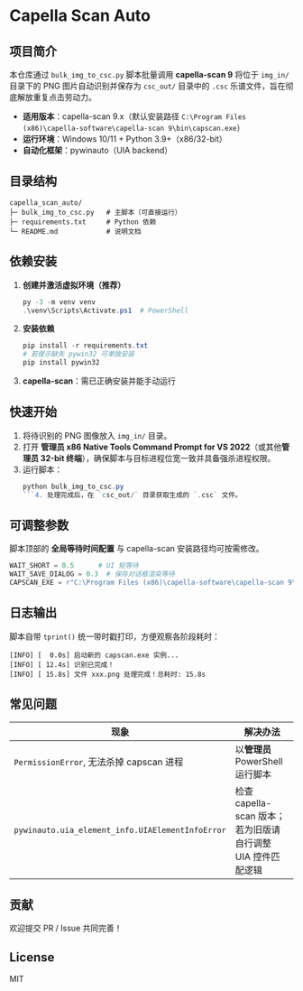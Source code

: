 # Capella Scan Auto

## 项目简介
本仓库通过 `bulk_img_to_csc.py` 脚本批量调用 **capella-scan 9** 将位于 `img_in/` 目录下的 PNG 图片自动识别并保存为 `csc_out/` 目录中的 `.csc` 乐谱文件，旨在彻底解放重复点击劳动力。

* **适用版本**：capella-scan 9.x（默认安装路径 `C:\Program Files (x86)\capella-software\capella-scan 9\bin\capscan.exe`）
* **运行环境**：Windows 10/11 + Python 3.9+（x86/32-bit）
* **自动化框架**：pywinauto（UIA backend）

## 目录结构
```
capella_scan_auto/
├─ bulk_img_to_csc.py   # 主脚本（可直接运行）
├─ requirements.txt     # Python 依赖
└─ README.md            # 说明文档
```

## 依赖安装
1. **创建并激活虚拟环境（推荐）**
   ```powershell
   py -3 -m venv venv
   .\venv\Scripts\Activate.ps1  # PowerShell
   ```
2. **安装依赖**
   ```powershell
   pip install -r requirements.txt
   # 若提示缺失 pywin32 可单独安装
   pip install pywin32
   ```
3. **capella-scan**：需已正确安装并能手动运行

## 快速开始
1. 将待识别的 PNG 图像放入 `img_in/` 目录。
2. 打开 **管理员 x86 Native Tools Command Prompt for VS 2022**（或其他**管理员 32-bit 终端**），确保脚本与目标进程位宽一致并具备强杀进程权限。
3. 运行脚本：
   ```powershell
   python bulk_img_to_csc.py
   ```4. 处理完成后，在 `csc_out/` 目录获取生成的 `.csc` 文件。

## 可调整参数
脚本顶部的 **全局等待时间配置** 与 capella-scan 安装路径均可按需修改。
```python
WAIT_SHORT = 0.5      # UI 短等待
WAIT_SAVE_DIALOG = 0.3  # 保存对话框渲染等待
CAPSCAN_EXE = r"C:\Program Files (x86)\capella-software\capella-scan 9\bin\capscan.exe"
```

## 日志输出
脚本自带 `tprint()` 统一带时戳打印，方便观察各阶段耗时：
```
[INFO] [  0.0s] 启动新的 capscan.exe 实例...
[INFO] [ 12.4s] 识别已完成！
[INFO] [ 15.8s] 文件 xxx.png 处理完成！总耗时: 15.8s
```

## 常见问题
| 现象 | 解决办法 |
| --- | --- |
| `PermissionError`, 无法杀掉 capscan 进程 | 以**管理员** PowerShell 运行脚本 |
| `pywinauto.uia_element_info.UIAElementInfoError` | 检查 capella-scan 版本；若为旧版请自行调整 UIA 控件匹配逻辑 |

## 贡献
欢迎提交 PR / Issue 共同完善！

## License
MIT 
